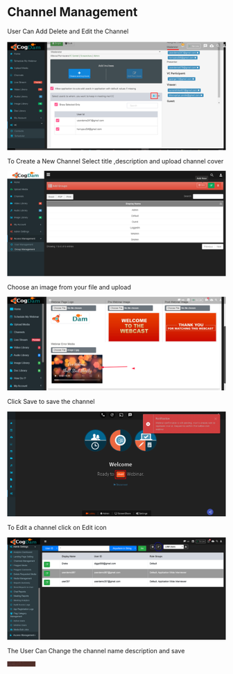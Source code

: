 # Channel Management

User Can Add Delete and Edit the Channel

![](../.gitbook/assets/image%20%28170%29.png)

To Create a New Channel Select title ,description and upload channel cover

![](../.gitbook/assets/image%20%28180%29.png)

Choose an image from your file and upload

![](../.gitbook/assets/image%20%28290%29.png)

Click Save to save the channel

![](../.gitbook/assets/image%20%2838%29.png)

To Edit a channel click on Edit icon

![](../.gitbook/assets/image%20%28234%29.png)

The User Can Change the channel name description and save

![](../.gitbook/assets/image%20%2857%29.png)

